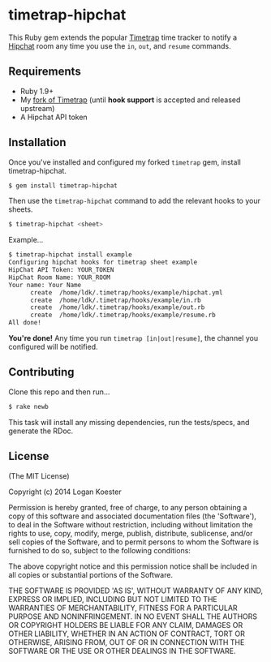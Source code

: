 # timetrap-hipchat

This Ruby gem extends the popular
[Timetrap](https://github.com/samg/timetrap) time tracker to notify a
[Hipchat](https://hipchat.com) room any time you use the `in`, `out`, and
`resume` commands.

## Requirements

* Ruby 1.9+
* My [fork of Timetrap](https://github.com/logankoester/timetrap/tree/hooks)
  (until **hook support** is accepted and released upstream)
* A Hipchat API token

## Installation

Once you've installed and configured my forked `timetrap` gem, install
timetrap-hipchat.

```bash
$ gem install timetrap-hipchat
```

Then use the `timetrap-hipchat` command to add the relevant hooks to your
sheets.

```bash
$ timetrap-hipchat <sheet>
```

Example...

```bash
$ timetrap-hipchat install example
Configuring hipchat hooks for timetrap sheet example
HipChat API Token: YOUR_TOKEN
HipChat Room Name: YOUR_ROOM
Your name: Your Name
      create  /home/ldk/.timetrap/hooks/example/hipchat.yml
      create  /home/ldk/.timetrap/hooks/example/in.rb
      create  /home/ldk/.timetrap/hooks/example/out.rb
      create  /home/ldk/.timetrap/hooks/example/resume.rb
All done!
```

**You're done!** Any time you run `timetrap [in|out|resume]`, the channel
you configured will be notified.

## Contributing

Clone this repo and then run...

```bash
$ rake newb
```

This task will install any missing dependencies, run the tests/specs,
and generate the RDoc.

## License

(The MIT License)

Copyright (c) 2014 Logan Koester

Permission is hereby granted, free of charge, to any person obtaining
a copy of this software and associated documentation files (the
'Software'), to deal in the Software without restriction, including
without limitation the rights to use, copy, modify, merge, publish,
distribute, sublicense, and/or sell copies of the Software, and to
permit persons to whom the Software is furnished to do so, subject to
the following conditions:

The above copyright notice and this permission notice shall be
included in all copies or substantial portions of the Software.

THE SOFTWARE IS PROVIDED 'AS IS', WITHOUT WARRANTY OF ANY KIND,
EXPRESS OR IMPLIED, INCLUDING BUT NOT LIMITED TO THE WARRANTIES OF
MERCHANTABILITY, FITNESS FOR A PARTICULAR PURPOSE AND NONINFRINGEMENT.
IN NO EVENT SHALL THE AUTHORS OR COPYRIGHT HOLDERS BE LIABLE FOR ANY
CLAIM, DAMAGES OR OTHER LIABILITY, WHETHER IN AN ACTION OF CONTRACT,
TORT OR OTHERWISE, ARISING FROM, OUT OF OR IN CONNECTION WITH THE
SOFTWARE OR THE USE OR OTHER DEALINGS IN THE SOFTWARE.
